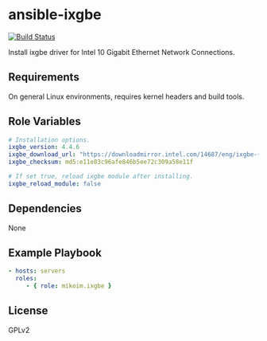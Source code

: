 ansible-ixgbe
=========

[![Build Status](https://travis-ci.org/mikoim/ansible-ixgbe.svg?branch=master)](https://travis-ci.org/mikoim/ansible-ixgbe)


Install ixgbe driver for Intel 10 Gigabit Ethernet Network Connections.

Requirements
------------

On general Linux environments, requires kernel headers and build tools.

Role Variables
--------------

```yaml
# Installation options.
ixgbe_version: 4.4.6
ixgbe_download_url: "https://downloadmirror.intel.com/14687/eng/ixgbe-{{ ixgbe_version }}.tar.gz"
ixgbe_checksum: md5:e11e83c96afe846b5ee72c309a58e11f

# If set true, reload ixgbe module after installing.
ixgbe_reload_module: false
```

Dependencies
------------

None

Example Playbook
----------------

```yaml
- hosts: servers
  roles:
     - { role: mikoim.ixgbe }
```

License
-------

GPLv2
